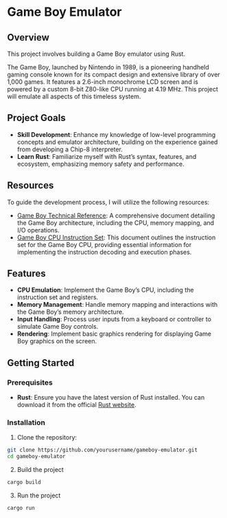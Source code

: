 # Game Boy Emulator

## Overview

This project involves building a Game Boy emulator using Rust.

The Game Boy, launched by Nintendo in 1989, is a pioneering handheld gaming console known for its compact design and extensive library of over 1,000 games. 
It features a 2.6-inch monochrome LCD screen and is powered by a custom 8-bit Z80-like CPU running at 4.19 MHz. This project will emulate all aspects of this timeless system.

## Project Goals

- **Skill Development**: Enhance my knowledge of low-level programming concepts and emulator architecture, building on the experience gained from developing a Chip-8 interpreter.
- **Learn Rust**: Familiarize myself with Rust’s syntax, features, and ecosystem, emphasizing memory safety and performance.

## Resources

To guide the development process, I will utilize the following resources:

- [Game Boy Technical Reference](https://gekkio.fi/files/gb-docs/gbctr.pdf#page=20&zoom=100,76,62): A comprehensive document detailing the Game Boy architecture, including the CPU, memory mapping, and I/O operations.
- [Game Boy CPU Instruction Set](https://gbdev.io/pandocs/CPU_Instruction_Set.html): This document outlines the instruction set for the Game Boy CPU, providing essential information for implementing the instruction decoding and execution phases.

## Features

- **CPU Emulation**: Implement the Game Boy’s CPU, including the instruction set and registers.
- **Memory Management**: Handle memory mapping and interactions with the Game Boy’s memory architecture.
- **Input Handling**: Process user inputs from a keyboard or controller to simulate Game Boy controls.
- **Rendering**: Implement basic graphics rendering for displaying Game Boy graphics on the screen.

## Getting Started

### Prerequisites

- **Rust**: Ensure you have the latest version of Rust installed. You can download it from the official [Rust website](https://www.rust-lang.org/).

### Installation

1. Clone the repository:

```bash
git clone https://github.com/yourusername/gameboy-emulator.git
cd gameboy-emulator
```

2. Build the project
```bash
cargo build
```
3. Run the project
```bash
cargo run
```
